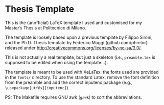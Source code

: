 Thesis Template
===============

This is the (unofficial) LaTeX template I used and customised for my Master’s Thesis at Politecnico di Milano.

The template is loosely based upon a previous template by Filippo Sironi, and the Ph.D. Thesis template by Federico Maggi
(github.com/phretor) released under http://creativecommons.org/licenses/by-nc-sa/3.0/.

This is not actually a real template, but just a skeleton (i.e., `preamble.tex` is supposed to be edited when using the template...).

The template is meant to be used with XeLaTex: the fonts used are provided in the `fonts/` directory.
To use the standard Latex, remove the font definition from the preamble and add the correct inputenc package (e.g., `\usepackage{utf8x}[inputenc]`).

PS: The Makefile requires GNU awk (`gawk`) to sort the abbreviations.
